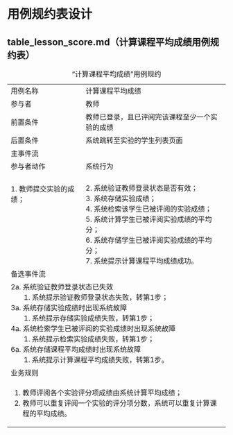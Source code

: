 # 用例规约表设计

## table_lesson_score.md（计算课程平均成绩用例规约表）

<table>
    <caption>“计算课程平均成绩”用例规约</caption>
    <tr>
        <td>用例名称</td>
        <td>计算课程平均成绩</td>
    </tr>
    <tr>
        <td>参与者</td>
        <td>教师</td>
    </tr>
    <tr>
        <td>前置条件</td>
        <td>教师已登录，且已评阅完该课程至少一个实验的成绩</td>
    </tr>
    <tr>
        <td>后置条件</td>
        <td>系统跳转至实验的学生列表页面</td>
    </tr>
    <tr>
        <td colspan="2">主事件流</td>
    </tr>
    <tr>
        <td>参与者动作</td>
        <td>系统行为</td>
    </tr>
    <tr>
        <td>
            1. 教师提交实验的成绩；<br><br><br><br><br><br><br>
        </td>
        <td>
            <br>
            2. 系统验证教师登录状态是否有效；<br>
            3. 系统存储实验成绩；<br>
            4. 系统检索该学生已被评阅的实验成绩；<br>
            5. 系统计算学生已被评阅实验成绩的平均分；<br>
            6. 系统存储学生已被评阅实验成绩的平均分；<br>
            7. 系统提示计算课程平均成绩成功。
        </td>
    </tr>
    <tr>
        <td colspan="2">备选事件流</td>
    </tr>
    <tr>
        <td colspan="2">
            2a. 系统验证教师登录状态已失效<br>
                &nbsp&nbsp&nbsp&nbsp&nbsp&nbsp
                1. 系统提示验证教师登录状态失败，转第1步；<br>
            3a. 系统存储实验成绩时出现系统故障<br>
                &nbsp&nbsp&nbsp&nbsp&nbsp&nbsp
                1. 系统提示存储实验成绩失败，转第1步；<br>
            4a. 系统检索学生已被评阅的实验成绩时出现系统故障<br>
                &nbsp&nbsp&nbsp&nbsp&nbsp&nbsp
                1. 系统提示检索实验成绩失败，转第1步；<br>
            6a. 系统存储课程平均成绩时出现系统故障<br>
                &nbsp&nbsp&nbsp&nbsp&nbsp&nbsp
                1. 系统提示计算课程平均成绩失败，转第1步。
    </tr>
    <tr>
        <td colspan="2">业务规则</td>
    </tr>
    <tr>
        <td colspan="2">
            <ol>
                <li>教师评阅各个实验评分项成绩由系统计算平均成绩；</li>
                <li>教师可以重复评阅一个实验的评分项分数，系统可以重复计算课程的平均成绩。</li>
            </ol>
        </td>
    </tr>
</table>